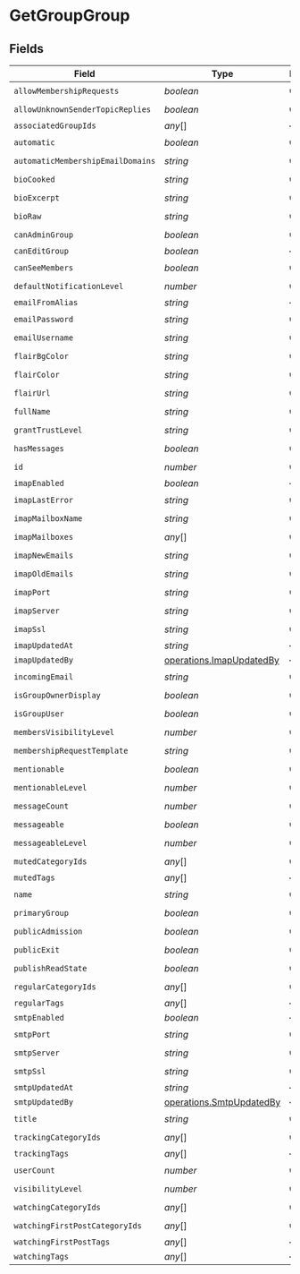 # GetGroupGroup


## Fields

| Field                                                                       | Type                                                                        | Required                                                                    | Description                                                                 |
| --------------------------------------------------------------------------- | --------------------------------------------------------------------------- | --------------------------------------------------------------------------- | --------------------------------------------------------------------------- |
| `allowMembershipRequests`                                                   | *boolean*                                                                   | :heavy_check_mark:                                                          | N/A                                                                         |
| `allowUnknownSenderTopicReplies`                                            | *boolean*                                                                   | :heavy_check_mark:                                                          | N/A                                                                         |
| `associatedGroupIds`                                                        | *any*[]                                                                     | :heavy_minus_sign:                                                          | N/A                                                                         |
| `automatic`                                                                 | *boolean*                                                                   | :heavy_check_mark:                                                          | N/A                                                                         |
| `automaticMembershipEmailDomains`                                           | *string*                                                                    | :heavy_check_mark:                                                          | N/A                                                                         |
| `bioCooked`                                                                 | *string*                                                                    | :heavy_check_mark:                                                          | N/A                                                                         |
| `bioExcerpt`                                                                | *string*                                                                    | :heavy_check_mark:                                                          | N/A                                                                         |
| `bioRaw`                                                                    | *string*                                                                    | :heavy_check_mark:                                                          | N/A                                                                         |
| `canAdminGroup`                                                             | *boolean*                                                                   | :heavy_check_mark:                                                          | N/A                                                                         |
| `canEditGroup`                                                              | *boolean*                                                                   | :heavy_minus_sign:                                                          | N/A                                                                         |
| `canSeeMembers`                                                             | *boolean*                                                                   | :heavy_check_mark:                                                          | N/A                                                                         |
| `defaultNotificationLevel`                                                  | *number*                                                                    | :heavy_check_mark:                                                          | N/A                                                                         |
| `emailFromAlias`                                                            | *string*                                                                    | :heavy_minus_sign:                                                          | N/A                                                                         |
| `emailPassword`                                                             | *string*                                                                    | :heavy_check_mark:                                                          | N/A                                                                         |
| `emailUsername`                                                             | *string*                                                                    | :heavy_check_mark:                                                          | N/A                                                                         |
| `flairBgColor`                                                              | *string*                                                                    | :heavy_check_mark:                                                          | N/A                                                                         |
| `flairColor`                                                                | *string*                                                                    | :heavy_check_mark:                                                          | N/A                                                                         |
| `flairUrl`                                                                  | *string*                                                                    | :heavy_check_mark:                                                          | N/A                                                                         |
| `fullName`                                                                  | *string*                                                                    | :heavy_check_mark:                                                          | N/A                                                                         |
| `grantTrustLevel`                                                           | *string*                                                                    | :heavy_check_mark:                                                          | N/A                                                                         |
| `hasMessages`                                                               | *boolean*                                                                   | :heavy_check_mark:                                                          | N/A                                                                         |
| `id`                                                                        | *number*                                                                    | :heavy_check_mark:                                                          | N/A                                                                         |
| `imapEnabled`                                                               | *boolean*                                                                   | :heavy_minus_sign:                                                          | N/A                                                                         |
| `imapLastError`                                                             | *string*                                                                    | :heavy_check_mark:                                                          | N/A                                                                         |
| `imapMailboxName`                                                           | *string*                                                                    | :heavy_check_mark:                                                          | N/A                                                                         |
| `imapMailboxes`                                                             | *any*[]                                                                     | :heavy_check_mark:                                                          | N/A                                                                         |
| `imapNewEmails`                                                             | *string*                                                                    | :heavy_check_mark:                                                          | N/A                                                                         |
| `imapOldEmails`                                                             | *string*                                                                    | :heavy_check_mark:                                                          | N/A                                                                         |
| `imapPort`                                                                  | *string*                                                                    | :heavy_check_mark:                                                          | N/A                                                                         |
| `imapServer`                                                                | *string*                                                                    | :heavy_check_mark:                                                          | N/A                                                                         |
| `imapSsl`                                                                   | *string*                                                                    | :heavy_check_mark:                                                          | N/A                                                                         |
| `imapUpdatedAt`                                                             | *string*                                                                    | :heavy_minus_sign:                                                          | N/A                                                                         |
| `imapUpdatedBy`                                                             | [operations.ImapUpdatedBy](../../../sdk/models/operations/imapupdatedby.md) | :heavy_minus_sign:                                                          | N/A                                                                         |
| `incomingEmail`                                                             | *string*                                                                    | :heavy_check_mark:                                                          | N/A                                                                         |
| `isGroupOwnerDisplay`                                                       | *boolean*                                                                   | :heavy_check_mark:                                                          | N/A                                                                         |
| `isGroupUser`                                                               | *boolean*                                                                   | :heavy_check_mark:                                                          | N/A                                                                         |
| `membersVisibilityLevel`                                                    | *number*                                                                    | :heavy_check_mark:                                                          | N/A                                                                         |
| `membershipRequestTemplate`                                                 | *string*                                                                    | :heavy_check_mark:                                                          | N/A                                                                         |
| `mentionable`                                                               | *boolean*                                                                   | :heavy_check_mark:                                                          | N/A                                                                         |
| `mentionableLevel`                                                          | *number*                                                                    | :heavy_check_mark:                                                          | N/A                                                                         |
| `messageCount`                                                              | *number*                                                                    | :heavy_check_mark:                                                          | N/A                                                                         |
| `messageable`                                                               | *boolean*                                                                   | :heavy_check_mark:                                                          | N/A                                                                         |
| `messageableLevel`                                                          | *number*                                                                    | :heavy_check_mark:                                                          | N/A                                                                         |
| `mutedCategoryIds`                                                          | *any*[]                                                                     | :heavy_check_mark:                                                          | N/A                                                                         |
| `mutedTags`                                                                 | *any*[]                                                                     | :heavy_minus_sign:                                                          | N/A                                                                         |
| `name`                                                                      | *string*                                                                    | :heavy_check_mark:                                                          | N/A                                                                         |
| `primaryGroup`                                                              | *boolean*                                                                   | :heavy_check_mark:                                                          | N/A                                                                         |
| `publicAdmission`                                                           | *boolean*                                                                   | :heavy_check_mark:                                                          | N/A                                                                         |
| `publicExit`                                                                | *boolean*                                                                   | :heavy_check_mark:                                                          | N/A                                                                         |
| `publishReadState`                                                          | *boolean*                                                                   | :heavy_check_mark:                                                          | N/A                                                                         |
| `regularCategoryIds`                                                        | *any*[]                                                                     | :heavy_check_mark:                                                          | N/A                                                                         |
| `regularTags`                                                               | *any*[]                                                                     | :heavy_minus_sign:                                                          | N/A                                                                         |
| `smtpEnabled`                                                               | *boolean*                                                                   | :heavy_minus_sign:                                                          | N/A                                                                         |
| `smtpPort`                                                                  | *string*                                                                    | :heavy_check_mark:                                                          | N/A                                                                         |
| `smtpServer`                                                                | *string*                                                                    | :heavy_check_mark:                                                          | N/A                                                                         |
| `smtpSsl`                                                                   | *string*                                                                    | :heavy_check_mark:                                                          | N/A                                                                         |
| `smtpUpdatedAt`                                                             | *string*                                                                    | :heavy_minus_sign:                                                          | N/A                                                                         |
| `smtpUpdatedBy`                                                             | [operations.SmtpUpdatedBy](../../../sdk/models/operations/smtpupdatedby.md) | :heavy_minus_sign:                                                          | N/A                                                                         |
| `title`                                                                     | *string*                                                                    | :heavy_check_mark:                                                          | N/A                                                                         |
| `trackingCategoryIds`                                                       | *any*[]                                                                     | :heavy_check_mark:                                                          | N/A                                                                         |
| `trackingTags`                                                              | *any*[]                                                                     | :heavy_minus_sign:                                                          | N/A                                                                         |
| `userCount`                                                                 | *number*                                                                    | :heavy_check_mark:                                                          | N/A                                                                         |
| `visibilityLevel`                                                           | *number*                                                                    | :heavy_check_mark:                                                          | N/A                                                                         |
| `watchingCategoryIds`                                                       | *any*[]                                                                     | :heavy_check_mark:                                                          | N/A                                                                         |
| `watchingFirstPostCategoryIds`                                              | *any*[]                                                                     | :heavy_check_mark:                                                          | N/A                                                                         |
| `watchingFirstPostTags`                                                     | *any*[]                                                                     | :heavy_minus_sign:                                                          | N/A                                                                         |
| `watchingTags`                                                              | *any*[]                                                                     | :heavy_minus_sign:                                                          | N/A                                                                         |